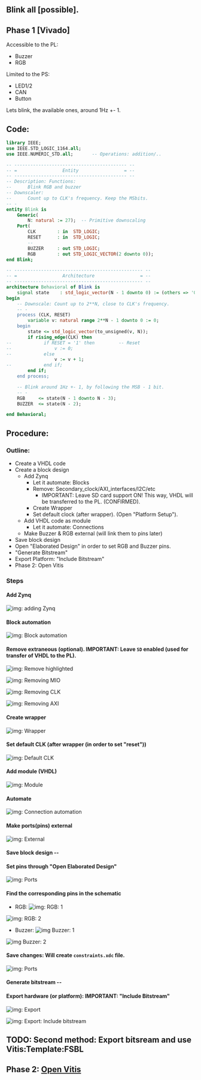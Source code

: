 ## Blink all [possible].
## Phase 1 [Vivado]

Accessible to the PL:

* Buzzer
* RGB

Limited to the PS:

* LED1/2
* CAN
* Button

Lets blink, the available ones, around 1Hz +- 1.

## Code:

```vhdl
library IEEE;
use IEEE.STD_LOGIC_1164.all;
use IEEE.NUMERIC_STD.all;       -- Operations: addition/..

-- ------------------------------------------ --
-- =                 Entity                 = --
-- ------------------------------------------ --
-- Description: Functions:
--      Blink RGB and buzzer
-- Downscaler:
--      Count up to CLK's frequency. Keep the MSbits.
-- -
entity Blink is
    Generic(
        N: natural := 27);  -- Primitive downscaling
    Port(
        CLK        : in  STD_LOGIC;
        RESET      : in  STD_LOGIC;
        --
    	BUZZER     : out STD_LOGIC;
    	RGB        : out STD_LOGIC_VECTOR(2 downto 0));
end Blink;

-- ------------------------------------------------ --
-- =                 Architecture                 = --
-- ------------------------------------------------ --
architecture Behavioral of Blink is
    signal state    : std_logic_vector(N - 1 downto 0) := (others => '0');    -- downscale to 1b0Hz
begin
    -- Downscale: Count up to 2**N, close to CLK's frequency.
    -- -
    process (CLK, RESET)
        variable v: natural range 2**N - 1 downto 0 := 0;
    begin
        state <= std_logic_vector(to_unsigned(v, N));
        if rising_edge(CLK) then
--            if RESET = '1' then         -- Reset
--                v := 0;
--            else
                  v := v + 1;
--            end if;
        end if;
    end process;

    -- Blink around 1Hz +- 1, by following the MSB - 1 bit.
    -- -
    RGB     <= state(N - 1 downto N - 3);
    BUZZER  <= state(N - 2);

end Behavioral;
```

## Procedure:

### Outline:

* Create a VHDL code
* Create a block design
    * Add Zynq
        * Let it automate: Blocks
        * Remove: Secondary_clock/AXI_interfaces/I2C/etc
            * IMPORTANT: Leave SD card support ON! This way, VHDL will be transferred to the PL. (CONFIRMED).
        * Create Wrapper
        * Set default clock (after wrapper). (Open "Platform Setup").
    * Add VHDL code as module
        * Let it automate: Connections
    * Make Buzzer & RGB external (will link them to pins later)
* Save block design
* Open "Elaborated Design" in order to set RGB and Buzzer pins.
* "Generate Bitstream"
* Export Platform: "Include Bitstream"
* Phase 2: Open Vitis

### Steps

#### Add Zynq
![img: adding Zynq](images/adding_Zynq.jpg)

#### Block automation
![img: Block automation](images/automation.jpg)

#### Remove extraneous (optional). IMPORTANT: Leave `SD` enabled (used for transfer of VHDL to the PL).
![img: Remove highlighted](images/remove_highlighted.jpg)

![img: Removing MIO](images/removing_MIO.jpg)

![img: Removing CLK](images/removing_CLK.jpg)

![img: Removing AXI](images/removing_AXI.jpg)

#### Create wrapper
![img: Wrapper](images/wrapper.jpg)

#### Set default CLK (after wrapper (in order to set "reset"))
![img: Default CLK](images/default_CLK.jpg)

#### Add module (VHDL)
![img: Module](images/module.jpg)

#### Automate
![img: Connection automation](images/automation_connections.jpg)

#### Make ports(pins) external
![img: External](images/external.jpg)

#### Save block design --

#### Set pins through "Open Elaborated Design"
![img: Ports](images/io_ports.jpg)

#### Find the corresponding pins in the schematic

* RGB:
![img: RGB: 1](images/rgb_1.jpg)

![img: RGB: 2](images/rgb_2.jpg)

* Buzzer:
![img Buzzer: 1](images/buzzer_1.jpg)

![img Buzzer: 2](images/buzzer_2.jpg)

#### Save changes: Will create `constraints.xdc` file.
![img: Ports](images/io_ports.set.jpg)

#### Generate bitstream --

#### Export hardware (or platform): IMPORTANT: "Include Bitstream"
![img: Export](images/export.jpg)

![img: Export: Include bitstream](images/export.2.jpg)

## TODO: Second method: Export bitsream and use Vitis:Template:FSBL

## Phase 2: [Open Vitis](Vitis.md)